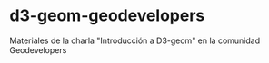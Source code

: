 # d3-geom-geodevelopers
Materiales de la charla "Introducción a D3-geom" en la comunidad Geodevelopers
